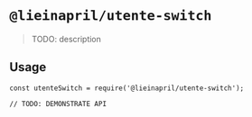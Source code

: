 # `@lieinapril/utente-switch`

> TODO: description

## Usage

```
const utenteSwitch = require('@lieinapril/utente-switch');

// TODO: DEMONSTRATE API
```
